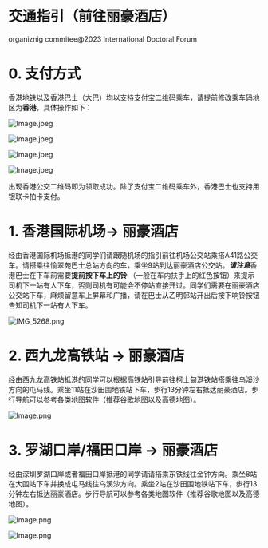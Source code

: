 # 交通指引（前往丽豪酒店）
organiznig commitee@2023 International Doctoral Forum
# 0. 支付方式

香港地铁以及香港巴士（大巴）均以支持支付宝二维码乘车，请提前修改乘车码地区为**香港**，具体操作如下：

![Image.jpeg](transport_assets/Image.jpeg)

![Image.jpeg](transport_assets/Image2.jpeg)

![Image.jpeg](transport_assets/Image3.jpeg)

![Image.jpeg](transport_assets/Image4.jpeg)

出现香港公交二维码即为领取成功。除了支付宝二维码乘车外，香港巴士也支持用银联卡拍卡支付。

# 1. 香港国际机场→ 丽豪酒店

经由香港国际机场抵港的同学们请跟随机场的指引前往机场公交站乘搭A41路公交车。请搭乘往愉翠苑巴士总站方向的车，乘坐9站到达丽豪酒店公交站。***请注意***香港巴士在下车前需要**提前按下车上的铃** （一般在车内扶手上的红色按钮）来提示司机下一站有人下车，否则司机有可能会不停站直接开过。同学们需要在丽豪酒店公交站下车，麻烦留意车上屏幕和广播，请在巴士从乙明邨站开出后按下响铃按钮告知司机下一站有人下车。

![IMG_5268.png](transport_assets/IMG_5268.png)

# 2. 西九龙高铁站 → 丽豪酒店

经由西九龙高铁站抵港的同学可以根据高铁站引导前往柯士甸港铁站搭乘往乌溪沙方向的屯马线。乘坐11站在沙田围地铁站下车，步行13分钟左右抵达丽豪酒店。步行导航可以参考各类地图软件（推荐谷歌地图以及高德地图）。

![Image.png](transport_assets/Image.png)

# 3. 罗湖口岸/福田口岸 → 丽豪酒店

经由深圳罗湖口岸或者福田口岸抵港的同学请请搭乘东铁线往金钟方向。乘坐8站在大围站下车并换成屯马线往乌溪沙方向。乘坐2站在沙田围地铁站下车，步行13分钟左右抵达丽豪酒店。步行导航可以参考各类地图软件（推荐谷歌地图以及高德地图）。

![Image.png](transport_assets/Image2.png)

![Image.png](transport_assets/Image3.png)

